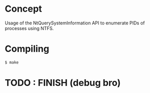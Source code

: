 # Concept

Usage of the NtQuerySystemInformation API to enumerate PIDs of processes using NTFS.

# Compiling

```bash
$ make
```

# TODO : FINISH (debug bro)